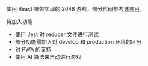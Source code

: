 使用 React 框架实现的 2048 游戏，部分代码参考[该项目](https://github.com/devrsi0n/React-2048-game)。

待加入功能：

- 使用 Jest 对 reducer 文件进行测试
- 部分功能需加入对 develop 和 production 环境的区分
- 对 PWA 的支持
- 使用 AI 算法来自动进行游戏
